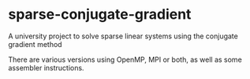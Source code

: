 # sparse-conjugate-gradient
A university project to solve sparse linear systems using the conjugate gradient method

There are various versions using OpenMP, MPI or both, as well as some assembler instructions.
